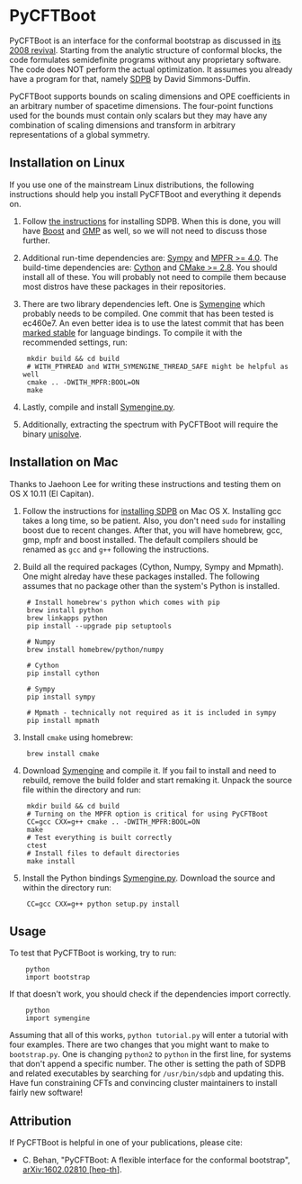 # PyCFTBoot

PyCFTBoot is an interface for the conformal bootstrap as discussed in [its 2008 revival](http://arxiv.org/abs/0807.0004). Starting from the analytic structure of conformal blocks, the code formulates semidefinite programs without any proprietary software. The code does NOT perform the actual optimization. It assumes you already have a program for that, namely [SDPB](https://github.com/davidsd/sdpb) by David Simmons-Duffin.

PyCFTBoot supports bounds on scaling dimensions and OPE coefficients in an arbitrary number of spacetime dimensions. The four-point functions used for the bounds must contain only scalars but they may have any combination of scaling dimensions and transform in arbitrary representations of a global symmetry.

## Installation on Linux
If you use one of the mainstream Linux distributions, the following instructions should help you install PyCFTBoot and everything it depends on.

1. Follow [the instructions](https://github.com/davidsd/sdpb/blob/master/Install.md#linux) for installing SDPB. When this is done, you will have [Boost](http://www.boost.org) and [GMP](https://gmplib.org) as well, so we will not need to discuss those further.

2. Additional run-time dependencies are: [Sympy](http://www.sympy.org) and [MPFR >= 4.0](http://www.mpfr.org/). The build-time dependencies are: [Cython](http://cython.org/) and [CMake >= 2.8](https://cmake.org/). You should install all of these. You will probably not need to compile them because most distros have these packages in their repositories.

3. There are two library dependencies left. One is [Symengine](https://github.com/symengine/symengine) which probably needs to be compiled. One commit that has been tested is ec460e7. An even better idea is to use the latest commit that has been [marked stable](https://github.com/symengine/symengine.py/blob/master/symengine_version.txt) for language bindings. To compile it with the recommended settings, run:

        mkdir build && cd build
        # WITH_PTHREAD and WITH_SYMENGINE_THREAD_SAFE might be helpful as well
        cmake .. -DWITH_MPFR:BOOL=ON
        make
        
4. Lastly, compile and install [Symengine.py](https://github.com/symengine/symengine.py).

5. Additionally, extracting the spectrum with PyCFTBoot will require the binary [unisolve](https://numpi.dm.unipi.it/mpsolve-2.2/).

## Installation on Mac
Thanks to Jaehoon Lee for writing these instructions and testing them on OS X 10.11 (El Capitan).

1. Follow the instructions for [installing SDPB](https://github.com/davidsd/sdpb/blob/master/Install.md#mac-os-x) on Mac OS X. Installing gcc takes a long time, so be patient. Also, you don't need `sudo` for installing boost due to recent changes. After that, you will have homebrew, gcc, gmp, mpfr and boost installed. The default compilers should be renamed as `gcc` and `g++` following the instructions.

2. Build all the required packages (Cython, Numpy, Sympy and Mpmath). One might alreday have these packages installed. The following assumes that no package other than the system's Python is installed.

        # Install homebrew's python which comes with pip
        brew install python
        brew linkapps python
        pip install --upgrade pip setuptools

        # Numpy
        brew install homebrew/python/numpy

        # Cython
        pip install cython

        # Sympy 
        pip install sympy

        # Mpmath - technically not required as it is included in sympy
        pip install mpmath

3. Install `cmake` using homebrew:

        brew install cmake

4. Download [Symengine](https://github.com/symengine/symengine) and compile it. If you fail to install and need to rebuild, remove the build folder and start remaking it. Unpack the source file within the directory and run:

        mkdir build && cd build
        # Turning on the MPFR option is critical for using PyCFTBoot 
        CC=gcc CXX=g++ cmake .. -DWITH_MPFR:BOOL=ON
        make
        # Test everything is built correctly
        ctest
        # Install files to default directories
        make install

5. Install the Python bindings [Symengine.py](https://github.com/symengine/symengine.py). Download the source and within the directory run:

        CC=gcc CXX=g++ python setup.py install

## Usage
To test that PyCFTBoot is working, try to run:

        python
        import bootstrap

If that doesn't work, you should check if the dependencies import correctly.

        python
        import symengine

Assuming that all of this works, `python tutorial.py` will enter a tutorial with four examples. There are two changes that you might want to make to `bootstrap.py`. One is changing `python2` to `python` in the first line, for systems that don't append a specific number. The other is setting the path of SDPB and related executables by searching for `/usr/bin/sdpb` and updating this. Have fun constraining CFTs and convincing cluster maintainers to install fairly new software!

## Attribution
If PyCFTBoot is helpful in one of your publications, please cite:

- C. Behan, "PyCFTBoot: A flexible interface for the conformal bootstrap", [arXiv:1602.02810 \[hep-th\]](http://arxiv.org/abs/1602.02810).
